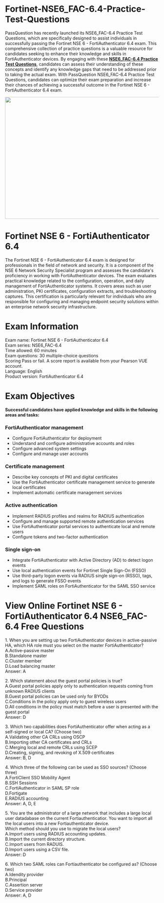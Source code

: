 # Fortinet-NSE6_FAC-6.4-Practice-Test-Questions
<p>PassQuestion has recently launched its NSE6_FAC-6.4 Practice Test Questions, which are specifically designed to assist individuals in successfully passing the Fortinet NSE 6 - FortiAuthenticator 6.4 exam. This comprehensive collection of practice questions is a valuable resource for candidates seeking to enhance their knowledge and skills in FortiAuthenticator devices. By engaging with these <strong><a href="https://www.passquestion.com/nse6_fac-6-4.html">NSE6_FAC-6.4 Practice Test Questions</a></strong>, candidates can assess their understanding of these concepts and identify any knowledge gaps that need to be addressed prior to taking the actual exam. With PassQuestion NSE6_FAC-6.4 Practice Test Questions, candidates can optimize their exam preparation and increase their chances of achieving a successful outcome in the Fortinet NSE 6 - FortiAuthenticator 6.4 exam.</p>

<p><img alt="" src="https://www.passquestion.com/uploads/pqcom/images/20230620/74b11c62371e3b09b154b437bd3f265b.png" style="height:399px; width:600px" /></p>

<h1>Fortinet NSE 6 - FortiAuthenticator 6.4</h1>

<p>The Fortinet NSE 6 - FortiAuthenticator 6.4 exam is designed for professionals in the field of network and security. It is a component of the NSE 6 Network Security Specialist program and assesses the candidate&#39;s proficiency in working with FortiAuthenticator devices. The exam evaluates practical knowledge related to the configuration, operation, and daily management of FortiAuthenticator systems. It covers areas such as user administration, PKI certificates, configuration extracts, and troubleshooting captures. This certification is particularly relevant for individuals who are responsible for configuring and managing endpoint security solutions within an enterprise network security infrastructure.</p>

<h1>Exam Information</h1>

<p>Exam name: Fortinet NSE 6 - FortiAuthenticator 6.4<br />
Exam series: NSE6_FAC-6.4<br />
Time allowed: 60 minutes<br />
Exam questions: 30 multiple-choice questions<br />
Scoring Pass or fail. A score report is available from your Pearson VUE account.<br />
Language: English<br />
Product version: FortiAuthenticator 6.4</p>

<h1>Exam Objectives</h1>

<p><strong>Successful candidates have applied knowledge and skills in the following areas and tasks:</strong></p>

<h3>FortiAuthenticator management</h3>

<ul>
	<li>Configure FortiAuthenticator for deployment</li>
	<li>Understand and configure administrative accounts and roles</li>
	<li>Configure advanced system settings</li>
	<li>Configure and manage user accounts</li>
</ul>

<h3>Certificate management</h3>

<ul>
	<li>Describe key concepts of PKI and digital certificates</li>
	<li>Use the FortiAuthenticator certificate management service to generate local certificates</li>
	<li>Implement automatic certificate management services</li>
</ul>

<h3>Active authentication</h3>

<ul>
	<li>Implement RADIUS profiles and realms for RADIUS authentication</li>
	<li>Configure and manage supported remote authentication services</li>
	<li>Use FortiAuthenticator portal services to authenticate local and remote users</li>
	<li>Configure tokens and two-factor authentication</li>
</ul>

<h3>Single sign-on</h3>

<ul>
	<li>Integrate FortiAuthenticator with Active Directory (AD) to detect logon events</li>
	<li>Use local authentication events for Fortinet Single Sign-On (FSSO)</li>
	<li>Use third-party logon events via RADIUS single sign-on (RSSO), tags, and logs to generate FSSO events</li>
	<li>Implement SAML roles on FortiAuthenticator for the SAML SSO service</li>
</ul>

<h1>View Online Fortinet NSE 6 - FortiAuthenticator 6.4 NSE6_FAC-6.4 Free Questions</h1>

<p>1. When you are setting up two FortiAuthenticator devices in active-passive HA, which HA role must you select on the master FortiAuthenticator?<br />
A.Active-passive master<br />
B.Standalone master<br />
C.Cluster member<br />
D.Load balancing master<br />
Answer: A</p>

<p>2. Which statement about the guest portal policies is true?<br />
A.Guest portal policies apply only to authentication requests coming from unknown RADIUS clients<br />
B.Guest portal policies can be used only for BYODs<br />
C.Conditions in the policy apply only to guest wireless users<br />
D.All conditions in the policy must match before a user is presented with the guest portal<br />
Answer: D</p>

<p>3. Which two capabilities does FortiAuthenticator offer when acting as a self-signed or local CA? (Choose two)<br />
A.Validating other CA CRLs using OSCP<br />
B.Importing other CA certificates and CRLs<br />
C.Merging local and remote CRLs using SCEP<br />
D.Creating, signing, and revoking of X.509 certificates<br />
Answer: B, D</p>

<p>4. Which three of the following can be used as SSO sources? (Choose three)<br />
A.FortiClient SSO Mobility Agent<br />
B.SSH Sessions<br />
C.FortiAuthenticator in SAML SP role<br />
D.Fortigate<br />
E.RADIUS accounting<br />
Answer: A, D, E</p>

<p>5. You are the administrator of a large network that includes a large local user datadabase on the current Fortiauthenticatior. You want to import all the local users into a new Fortiauthenticator device.<br />
Which method should you use to migrate the local users?<br />
A.Import users using RADIUS accounting updates.<br />
B.Import the current directory structure.<br />
C.Import users from RADUIS.<br />
D.Import users using a CSV file.<br />
Answer: D</p>

<p>6. Which two SAML roles can Fortiauthenticator be configured as? (Choose two)<br />
A.Idendity provider<br />
B.Principal<br />
C.Assertion server<br />
D.Service provider<br />
Answer: A, D</p>
